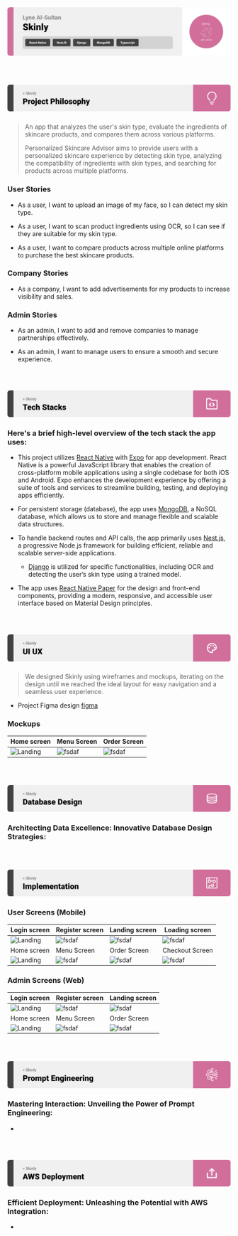 <img src="./readme/title1.svg"/>

<br><br>

<!-- project philosophy -->
<img src="./readme/title2.svg"/>

###

> An app that analyzes the user's skin type, evaluate the ingredients of skincare products, and compares them across various platforms.
>
> Personalized Skincare Advisor aims to provide users with a personalized skincare experience by detecting skin type, analyzing the compatibility of ingredients with skin types, and searching for products across multiple platforms.


### User Stories
- As a user, I want to upload an image of my face, so I can detect my skin type.

- As a user, I want to scan product ingredients using OCR, so I can see if they are suitable for my skin type.

- As a user, I want to compare products across multiple online platforms to purchase the best skincare products.


### Company Stories
- As a company, I want to add advertisements for my products to increase visibility and sales.

### Admin Stories
- As an admin, I want to add and remove companies to manage partnerships effectively.

- As an admin, I want to manage users to ensure a smooth and secure experience.

<br><br>
<!-- Tech stack -->
<img src="./readme/title3.svg"/>

###  Here's a brief high-level overview of the tech stack the app uses:

- This project utilizes [React Native](https://reactnative.dev/) with [Expo](https://expo.dev/) for app development. React Native is a powerful JavaScript library that enables the creation of cross-platform mobile applications using a single codebase for both iOS and Android. Expo enhances the development experience by offering a suite of tools and services to streamline building, testing, and deploying apps efficiently.

- For persistent storage (database), the app uses [MongoDB](https://www.mongodb.com/), a NoSQL database, which allows us to store and manage flexible and scalable data structures.

- To handle backend routes and API calls, the app primarily uses [Nest.js](https://nestjs.com/), a progressive Node.js framework for building efficient, reliable and scalable server-side applications.

  - [Django](https://www.djangoproject.com/) is utilized for specific functionalities, including OCR and detecting the user’s skin type using a trained model.

- The app uses [ React Native Paper](https://reactnativepaper.com/) for the design and front-end components, providing a modern, responsive, and accessible user interface based on Material Design principles.
<!--
- The app uses the font ["Poppins"](https://fonts.google.com/specimen/Poppins) as its main font, offering a clean and modern design aesthetic that aligns with the material design guidelines.
 -->

<br><br>
<!-- UI UX -->
<img src="./readme/title4.svg"/>

###

> We designed Skinly using wireframes and mockups, iterating on the design until we reached the ideal layout for easy navigation and a seamless user experience.

- Project Figma design [figma](https://www.figma.com/design/ttfDpBRMu1UyAUBhCscrGU/Skinly?node-id=4-7&node-type=frame&t=lAF5lspsO8l54lar-0)


### Mockups
| Home screen  | Menu Screen | Order Screen |
| ---| ---| ---|
| ![Landing](./readme/demo/1440x1024.png) | ![fsdaf](./readme/demo/1440x1024.png) | ![fsdaf](./readme/demo/1440x1024.png) |

<br><br>

<!-- Database Design -->
<img src="./readme/title5.svg"/>

###  Architecting Data Excellence: Innovative Database Design Strategies:

<!-- - Insert ER Diagram here -->


<br><br>


<!-- Implementation -->
<img src="./readme/title6.svg"/>


### User Screens (Mobile)
| Login screen  | Register screen | Landing screen | Loading screen |
| ---| ---| ---| ---|
| ![Landing](https://placehold.co/900x1600) | ![fsdaf](https://placehold.co/900x1600) | ![fsdaf](https://placehold.co/900x1600) | ![fsdaf](https://placehold.co/900x1600) |
| Home screen  | Menu Screen | Order Screen | Checkout Screen |
| ![Landing](https://placehold.co/900x1600) | ![fsdaf](https://placehold.co/900x1600) | ![fsdaf](https://placehold.co/900x1600) | ![fsdaf](https://placehold.co/900x1600) |

### Admin Screens (Web)
| Login screen  | Register screen |  Landing screen |
| ---| ---| ---|
| ![Landing](./readme/demo/1440x1024.png) | ![fsdaf](./readme/demo/1440x1024.png) | ![fsdaf](./readme/demo/1440x1024.png) |
| Home screen  | Menu Screen | Order Screen |
| ![Landing](./readme/demo/1440x1024.png) | ![fsdaf](./readme/demo/1440x1024.png) | ![fsdaf](./readme/demo/1440x1024.png) |

<br><br>


<!-- Prompt Engineering -->
<img src="./readme/title7.svg"/>

###  Mastering Interaction: Unveiling the Power of Prompt Engineering:

-
<br><br>

<!-- AWS Deployment -->
<img src="./readme/title8.svg"/>

###  Efficient Deployment: Unleashing the Potential with AWS Integration:

-

<br><br>

<!-- Unit Testing -->

<!-- How to run -->
<!-- <img src="./readme/title10.svg"/>

> To set up Skinly app locally, follow these steps:

### Prerequisites

This is an example of how to list things you need to use the software and how to install them.
* npm
  ```sh
  npm install npm@latest -g
  ```

### Installation

_Below is an example of how you can instruct your audience on installing and setting up your app. This template doesn't rely on any external dependencies or services._

1. Get a free API Key at
2. Clone the repo
   git clone [github](https://github.com/your_username_/Project-Name.git)
3. Install NPM packages
   ```sh
   npm install
   ```
4. Enter your API in `config.js`
   ```js
   const API_KEY = 'ENTER YOUR API';
   ```

Now, you should be able to run Skinly app locally and explore its features. -->
